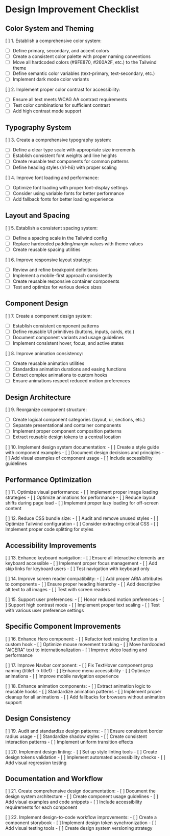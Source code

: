 # Design Improvement Checklist

## Color System and Theming
[ ] 1. Establish a comprehensive color system:
   - [ ] Define primary, secondary, and accent colors
   - [ ] Create a consistent color palette with proper naming conventions
   - [ ] Move all hardcoded colors (#9FE870, #260A2F, etc.) to the Tailwind theme
   - [ ] Define semantic color variables (text-primary, text-secondary, etc.)
   - [ ] Implement dark mode color variants

[ ] 2. Implement proper color contrast for accessibility:
   - [ ] Ensure all text meets WCAG AA contrast requirements
   - [ ] Test color combinations for sufficient contrast
   - [ ] Add high contrast mode support

## Typography System
[ ] 3. Create a comprehensive typography system:
   - [ ] Define a clear type scale with appropriate size increments
   - [ ] Establish consistent font weights and line heights
   - [ ] Create reusable text components for common patterns
   - [ ] Define heading styles (h1-h6) with proper scaling

[ ] 4. Improve font loading and performance:
   - [ ] Optimize font loading with proper font-display settings
   - [ ] Consider using variable fonts for better performance
   - [ ] Add fallback fonts for better loading experience

## Layout and Spacing
[ ] 5. Establish a consistent spacing system:
   - [ ] Define a spacing scale in the Tailwind config
   - [ ] Replace hardcoded padding/margin values with theme values
   - [ ] Create reusable spacing utilities

[ ] 6. Improve responsive layout strategy:
   - [ ] Review and refine breakpoint definitions
   - [ ] Implement a mobile-first approach consistently
   - [ ] Create reusable responsive container components
   - [ ] Test and optimize for various device sizes

## Component Design
[ ] 7. Create a component design system:
   - [ ] Establish consistent component patterns
   - [ ] Define reusable UI primitives (buttons, inputs, cards, etc.)
   - [ ] Document component variants and usage guidelines
   - [ ] Implement consistent hover, focus, and active states

[ ] 8. Improve animation consistency:
   - [ ] Create reusable animation utilities
   - [ ] Standardize animation durations and easing functions
   - [ ] Extract complex animations to custom hooks
   - [ ] Ensure animations respect reduced motion preferences

## Design Architecture
[ ] 9. Reorganize component structure:
   - [ ] Create logical component categories (layout, ui, sections, etc.)
   - [ ] Separate presentational and container components
   - [ ] Implement proper component composition patterns
   - [ ] Extract reusable design tokens to a central location

[ ] 10. Implement design system documentation:
    - [ ] Create a style guide with component examples
    - [ ] Document design decisions and principles
    - [ ] Add visual examples of component usage
    - [ ] Include accessibility guidelines

## Performance Optimization
[ ] 11. Optimize visual performance:
    - [ ] Implement proper image loading strategies
    - [ ] Optimize animations for performance
    - [ ] Reduce layout shifts during page load
    - [ ] Implement proper lazy loading for off-screen content

[ ] 12. Reduce CSS bundle size:
    - [ ] Audit and remove unused styles
    - [ ] Optimize Tailwind configuration
    - [ ] Consider extracting critical CSS
    - [ ] Implement proper code splitting for styles

## Accessibility Improvements
[ ] 13. Enhance keyboard navigation:
    - [ ] Ensure all interactive elements are keyboard accessible
    - [ ] Implement proper focus management
    - [ ] Add skip links for keyboard users
    - [ ] Test navigation with keyboard only

[ ] 14. Improve screen reader compatibility:
    - [ ] Add proper ARIA attributes to components
    - [ ] Ensure proper heading hierarchy
    - [ ] Add descriptive alt text to all images
    - [ ] Test with screen readers

[ ] 15. Support user preferences:
    - [ ] Honor reduced motion preferences
    - [ ] Support high contrast mode
    - [ ] Implement proper text scaling
    - [ ] Test with various user preference settings

## Specific Component Improvements
[ ] 16. Enhance Hero component:
    - [ ] Refactor text resizing function to a custom hook
    - [ ] Optimize mouse movement tracking
    - [ ] Move hardcoded "AICERA" text to internationalization
    - [ ] Improve video loading and performance

[ ] 17. Improve Navbar component:
    - [ ] Fix TextHover component prop naming (titile1 → title1)
    - [ ] Enhance menu accessibility
    - [ ] Optimize animations
    - [ ] Improve mobile navigation experience

[ ] 18. Enhance animation components:
    - [ ] Extract animation logic to reusable hooks
    - [ ] Standardize animation patterns
    - [ ] Implement proper cleanup for all animations
    - [ ] Add fallbacks for browsers without animation support

## Design Consistency
[ ] 19. Audit and standardize design patterns:
    - [ ] Ensure consistent border radius usage
    - [ ] Standardize shadow styles
    - [ ] Create consistent interaction patterns
    - [ ] Implement uniform transition effects

[ ] 20. Implement design linting:
    - [ ] Set up style linting tools
    - [ ] Create design tokens validation
    - [ ] Implement automated accessibility checks
    - [ ] Add visual regression testing

## Documentation and Workflow
[ ] 21. Create comprehensive design documentation:
    - [ ] Document the design system architecture
    - [ ] Create component usage guidelines
    - [ ] Add visual examples and code snippets
    - [ ] Include accessibility requirements for each component

[ ] 22. Implement design-to-code workflow improvements:
    - [ ] Create a component storybook
    - [ ] Implement design token synchronization
    - [ ] Add visual testing tools
    - [ ] Create design system versioning strategy